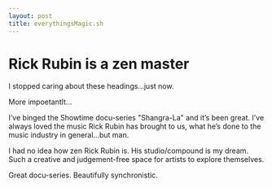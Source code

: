 ```yaml
---
layout: post
title: everythingsMagic.sh
---
```


# Rick Rubin is a zen master

I stopped caring about these headings...just now. 

More impoetantlt...

I’ve binged the Showtime docu-series "Shangra-La" and it’s been great. I’ve always loved the music Rick Rubin has brought to us, what he’s done to the music industry in general...but man.

I had no idea how zen Rick Rubin is. His studio/compound is my dream. Such a creative and judgement-free space for artists to explore themselves. 

Great docu-series. Beautifully synchronistic. 